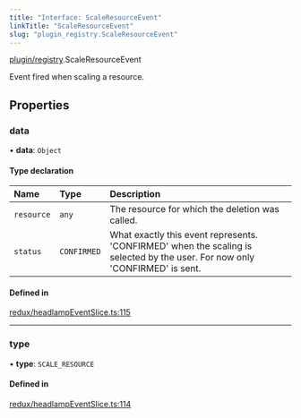 ```yaml
---
title: "Interface: ScaleResourceEvent"
linkTitle: "ScaleResourceEvent"
slug: "plugin_registry.ScaleResourceEvent"
---
```


[plugin/registry](../modules/plugin_registry.md).ScaleResourceEvent

Event fired when scaling a resource.

## Properties

### data

• **data**: `Object`

#### Type declaration

| Name | Type | Description |
| :------ | :------ | :------ |
| `resource` | `any` | The resource for which the deletion was called. |
| `status` | `CONFIRMED` | What exactly this event represents. 'CONFIRMED' when the scaling is selected by the user. For now only 'CONFIRMED' is sent. |

#### Defined in

[redux/headlampEventSlice.ts:115](https://github.com/headlamp-k8s/headlamp/blob/e3b4c5c7/frontend/src/redux/headlampEventSlice.ts#L115)

___

### type

• **type**: `SCALE_RESOURCE`

#### Defined in

[redux/headlampEventSlice.ts:114](https://github.com/headlamp-k8s/headlamp/blob/e3b4c5c7/frontend/src/redux/headlampEventSlice.ts#L114)
